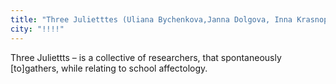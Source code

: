 ```yaml
---
title: "Three Julietttes (Uliana Bychenkova,Janna Dolgova, Inna Krasnoper)"
city: "!!!!"
---
```


Three Juliettts – is a collective of researchers, that spontaneously [to]gathers, while relating to school affectology.
